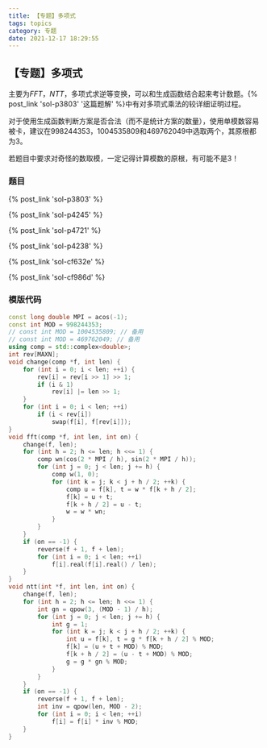 ```yaml
---
title: 【专题】多项式
tags: topics
category: 专题
date: 2021-12-17 18:29:55
---
```


## 【专题】多项式

主要为$FFT$，$NTT$，多项式求逆等变换，可以和生成函数结合起来考计数题。{% post_link 'sol-p3803' '这篇题解' %}中有对多项式乘法的较详细证明过程。

对于使用生成函数判断方案是否合法（而不是统计方案的数量），使用单模数容易被卡，建议在$998244353$，$1004535809$和$469762049$中选取两个，其原根都为$3$。

若题目中要求对奇怪的数取模，一定记得计算模数的原根，有可能不是$3$！

### 题目

{% post_link 'sol-p3803' %} </br>

{% post_link 'sol-p4245' %} </br>

{% post_link 'sol-p4721' %} </br>

{% post_link 'sol-p4238' %} </br>

{% post_link 'sol-cf632e' %} </br>

{% post_link 'sol-cf986d' %}

### 模版代码
```cpp
const long double MPI = acos(-1);
const int MOD = 998244353;
// const int MOD = 1004535809; // 备用
// const int MOD = 469762049; // 备用
using comp = std::complex<double>;
int rev[MAXN];
void change(comp *f, int len) {
    for (int i = 0; i < len; ++i) {
        rev[i] = rev[i >> 1] >> 1;
        if (i & 1)
            rev[i] |= len >> 1;
    }
    for (int i = 0; i < len; ++i)
        if (i < rev[i])
            swap(f[i], f[rev[i]]);
}
void fft(comp *f, int len, int on) {
    change(f, len);
    for (int h = 2; h <= len; h <<= 1) {
        comp wn(cos(2 * MPI / h), sin(2 * MPI / h));
        for (int j = 0; j < len; j += h) {
            comp w(1, 0);
            for (int k = j; k < j + h / 2; ++k) {
                comp u = f[k], t = w * f[k + h / 2];
                f[k] = u + t;
                f[k + h / 2] = u - t;
                w = w * wn;
            }
        }
    }
    if (on == -1) {
        reverse(f + 1, f + len);
        for (int i = 0; i < len; ++i)
            f[i].real(f[i].real() / len);
    }
}
void ntt(int *f, int len, int on) {
    change(f, len);
    for (int h = 2; h <= len; h <<= 1) {
        int gn = qpow(3, (MOD - 1) / h);
        for (int j = 0; j < len; j += h) {
            int g = 1;
            for (int k = j; k < j + h / 2; ++k) {
                int u = f[k], t = g * f[k + h / 2] % MOD;
                f[k] = (u + t + MOD) % MOD;
                f[k + h / 2] = (u - t + MOD) % MOD;
                g = g * gn % MOD;
            }
        }
    }
    if (on == -1) {
        reverse(f + 1, f + len);
        int inv = qpow(len, MOD - 2);
        for (int i = 0; i < len; ++i)
            f[i] = f[i] * inv % MOD;
    }
}
```

